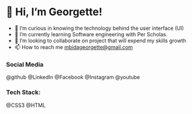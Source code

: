 # 👋 Hi, I’m Georgette!
- 👀 I’m curious in knowing the technology behind the user interface (UI)
- 🌱 I’m currently learning Software engineering with Per Scholas.
- 💞️ I’m looking to collaborate on project that will expend my skills growth
- 📫 How to reach me mbidageorgette@gmail.com

### Social Media 
@github @LinkedIn @Facebook @Instagram @youtube

### Tech Stack:
@CSS3 @HTML
